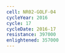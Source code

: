 ```yaml
---
cell: NR02-GOLF-04
cycleYear: 2016
cycle: 17
cycleDate: 2016-17
resistance: 397000
enlightened: 357000
---
```

